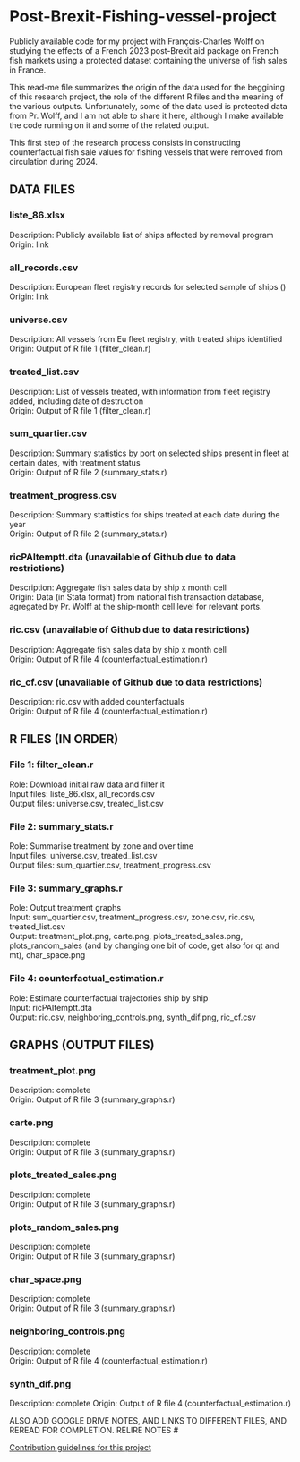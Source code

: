 # Post-Brexit-Fishing-vessel-project
Publicly available code for my project with François-Charles Wolff on studying  the effects of a French 2023 post-Brexit aid package on French fish markets using a protected dataset containing the universe of fish sales in France.

This read-me file summarizes the origin of the data used for the beggining of this research project, the role of the different R files and the meaning of the various outputs. Unfortunately, some of the data used is protected data from Pr. Wolff, and I am not able to share it here, although I make available the code running on it and some of the related output.

This first step of the research process consists in constructing counterfactual fish sale values for fishing vessels that were removed from circulation during 2024.

## DATA FILES

### liste_86.xlsx
Description: Publicly available list of ships affected by removal program  
Origin: link

### all_records.csv
Description: European fleet registry records for selected sample of ships ()  
Origin: link

### universe.csv
Description: All vessels from Eu fleet registry, with treated ships identified  
Origin: Output of R file 1 (filter_clean.r)

### treated_list.csv
Description: List of vessels treated, with information from fleet registry added, including date of destruction  
Origin: Output of R file 1 (filter_clean.r)

### sum_quartier.csv
Description: Summary statistics by port on selected ships present in fleet at certain dates, with treatment status  
Origin: Output of R file 2 (summary_stats.r)

### treatment_progress.csv
Description: Summary stattistics for ships treated at each date during the year  
Origin: Output of R file 2 (summary_stats.r)

### ricPAItemptt.dta (unavailable of Github due to data restrictions)
Description: Aggregate fish sales data by ship x month cell  
Origin: Data (in Stata format) from national fish transaction database, agregated by Pr. Wolff at the ship-month cell level for relevant ports.

### ric.csv (unavailable of Github due to data restrictions)
Description: Aggregate fish sales data by ship x month cell  
Origin: Output of R file 4 (counterfactual_estimation.r)

### ric_cf.csv (unavailable of Github due to data restrictions)
Description: ric.csv with added counterfactuals  
Origin: Output of R file 4 (counterfactual_estimation.r)

## R FILES (IN ORDER)

### File 1: filter_clean.r
Role:  Download initial raw data and filter it  
Input files: liste_86.xlsx, all_records.csv  
Output files: universe.csv, treated_list.csv

### File 2: summary_stats.r
Role: Summarise treatment by zone and over time  
Input files: universe.csv, treated_list.csv  
Output files: sum_quartier.csv, treatment_progress.csv

### File 3: summary_graphs.r
Role: Output treatment graphs  
Input: sum_quartier.csv, treatment_progress.csv, zone.csv, ric.csv, treated_list.csv  
Output: treatment_plot.png, carte.png, plots_treated_sales.png, plots_random_sales (and by changing one bit of code, get also for qt and mt), char_space.png

### File 4: counterfactual_estimation.r
Role: Estimate counterfactual trajectories ship by ship  
Input: ricPAItemptt.dta  
Output: ric.csv, neighboring_controls.png, synth_dif.png, ric_cf.csv

## GRAPHS (OUTPUT FILES)

### treatment_plot.png
Description: complete  
Origin: Output of R file 3 (summary_graphs.r)

### carte.png
Description: complete  
Origin: Output of R file 3 (summary_graphs.r)

### plots_treated_sales.png
Description: complete  
Origin: Output of R file 3 (summary_graphs.r)

### plots_random_sales.png
Description: complete  
Origin: Output of R file 3 (summary_graphs.r)

### char_space.png
Description: complete  
Origin: Output of R file 3 (summary_graphs.r)

### neighboring_controls.png
Description: complete  
Origin: Output of R file 4 (counterfactual_estimation.r)

### synth_dif.png
Description: complete
Origin: Output of R file 4 (counterfactual_estimation.r)

ALSO ADD GOOGLE DRIVE NOTES, AND LINKS TO DIFFERENT FILES, AND REREAD FOR COMPLETION. RELIRE NOTES #

[Contribution guidelines for this project](counterfactual_estimation.R)
